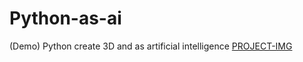 # Python-as-ai
(Demo) Python create 3D and as artificial intelligence [PROJECT-IMG](https://th.bing.com/th/id/OIP.hK53ozaLl60c1beLeABMRwHaFW?pid=ImgDet&rs=1)
